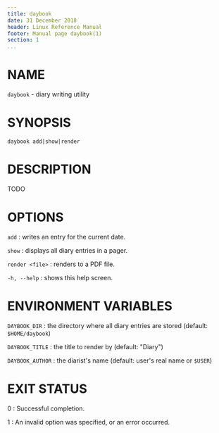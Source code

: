 ```yaml
---
title: daybook
date: 31 December 2018
header: Linux Reference Manual
footer: Manual page daybook(1)
section: 1
...
```


# NAME
`daybook` - diary writing utility

# SYNOPSIS
`daybook add|show|render`

# DESCRIPTION
TODO

# OPTIONS
`add`
: writes an entry for the current date.

`show`
: displays all diary entries in a pager.

`render <file>`
: renders to a PDF file.

`-h, --help`
: shows this help screen.

# ENVIRONMENT VARIABLES
`DAYBOOK_DIR`
: the directory where all diary entries are stored (default: `$HOME/daybook`)

`DAYBOOK_TITLE`
: the title to render by (default: "Diary")

`DAYBOOK_AUTHOR`
: the diarist's name (default: user's real name or `$USER`)

# EXIT STATUS
0
: Successful completion.

1
: An invalid option was specified, or an error occurred.
